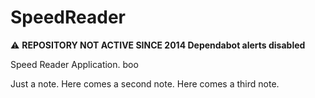 SpeedReader
===========

:warning: **REPOSITORY NOT ACTIVE SINCE 2014 Dependabot alerts disabled**

Speed Reader Application.     boo

Just a note.
Here comes a second note.
Here comes a third note.
